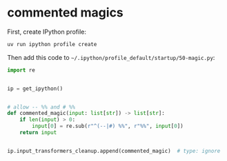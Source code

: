 # commented magics

First, create IPython profile:

```bash
uv run ipython profile create
```

Then add this code to `~/.ipython/profile_default/startup/50-magic.py`:

```python
import re


ip = get_ipython()


# allow -- %% and # %%
def commented_magic(input: list[str]) -> list[str]:
    if len(input) > 0:
        input[0] = re.sub(r"^(--|#) %%", r"%%", input[0])
    return input


ip.input_transformers_cleanup.append(commented_magic)  # type: ignore
```

